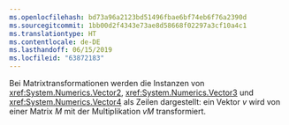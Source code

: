 ```yaml
---
ms.openlocfilehash: bd73a96a2123bd51496fbae6bf74eb6f76a2390d
ms.sourcegitcommit: 1bb00d2f4343e73ae8d58668f02297a3cf10a4c1
ms.translationtype: HT
ms.contentlocale: de-DE
ms.lasthandoff: 06/15/2019
ms.locfileid: "63872183"
---
```

Bei Matrixtransformationen werden die Instanzen von <xref:System.Numerics.Vector2>, <xref:System.Numerics.Vector3> und <xref:System.Numerics.Vector4> als Zeilen dargestellt: ein Vektor *v* wird von einer Matrix *M* mit der Multiplikation *vM* transformiert.